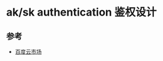 <!--
 * @Author: hsycc
 * @Date: 2023-05-12 10:09:07
 * @LastEditTime: 2023-05-12 10:25:05
 * @Description:
 *
-->

# ak/sk authentication 鉴权设计

## 参考

- [百度云市场](https://cloud.baidu.com/doc/Reference/s/Njwvz1wot)
